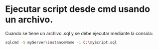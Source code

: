 
# Ejecutar script desde cmd usando un archivo.
Cuando se tiene un archivo .sql y se debe ejecutar mediante la consola:
  ```sh
  sqlcmd -S myServer\instanceName -i C:\myScript.sql
  ```
  





